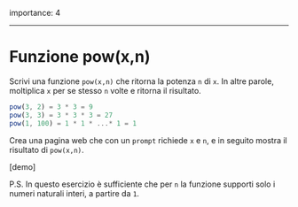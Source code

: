 importance: 4

---

# Funzione pow(x,n)

Scrivi una funzione `pow(x,n)` che ritorna la potenza `n` di `x`. In altre parole, moltiplica `x` per se stesso `n` volte e ritorna il risultato.

```js
pow(3, 2) = 3 * 3 = 9
pow(3, 3) = 3 * 3 * 3 = 27
pow(1, 100) = 1 * 1 * ...* 1 = 1
```

Crea una pagina web che con un `prompt` richiede `x` e `n`, e in seguito mostra il risultato di `pow(x,n)`.

[demo]

P.S. In questo esercizio è sufficiente che per `n` la funzione supporti solo i numeri naturali interi, a partire da `1`.
